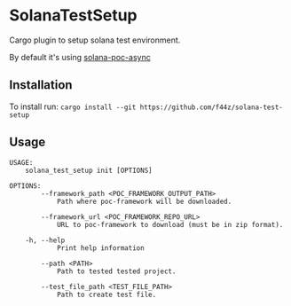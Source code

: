# SolanaTestSetup
Cargo plugin to setup solana test environment.

By default it's using [solana-poc-async](https://github.com/lowprivuser/solana-poc-async)

## Installation

To install run: `cargo install --git https://github.com/f44z/solana-test-setup`

## Usage
```
USAGE:
    solana_test_setup init [OPTIONS]

OPTIONS:
        --framework_path <POC_FRAMEWORK_OUTPUT_PATH>
            Path where poc-framework will be downloaded.

        --framework_url <POC_FRAMEWORK_REPO_URL>
            URL to poc-framework to download (must be in zip format).

    -h, --help
            Print help information

        --path <PATH>
            Path to tested tested project.

        --test_file_path <TEST_FILE_PATH>
            Path to create test file.
```
